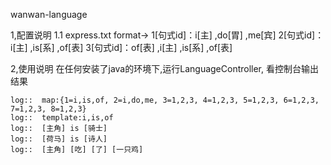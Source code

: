 wanwan-language


1,配置说明
	1.1 express.txt
		format-> 1[句式id]：i[主]	,do[胃]	,me[宾]
				 2[句式id]：i[主]	,is[系]	,of[表]
				 3[句式id]：of[表]	,i[主]	,is[系]	,of[表]
				 
2,使用说明
	在任何安装了java的环境下,运行LanguageController, 看控制台输出结果
	
	log::  map:{1=i,is,of, 2=i,do,me, 3=1,2,3, 4=1,2,3, 5=1,2,3, 6=1,2,3, 7=1,2,3, 8=1,2,3}
	log::  template:i,is,of
	log::  [主角] is [骑士]
	log::  [荷马] is [诗人]
	log::  [主角] [吃] [了] [一只鸡]
	